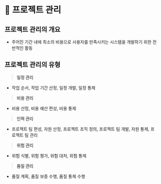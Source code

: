 # 🌟 프로젝트 관리

## 프로젝트 관리의 개요

- 주어진 기간 내에 최소의 비용으로 사용자를 만족시키는 시스템을 개발하기 위한 전반적인 활동

## 프로젝트 관리의 유형

> **일정 관리**

- 작업 순서, 작업 기간 산정, 일정 개발, 일정 통제

> **비용 관리**

- 비용 산정, 비용 예산 편성, 비용 통제

> **인력 관리**

- 프로젝트 팀 편성, 자원 산정, 프로젝트 조직 정의, 프로젝트 팀 개발, 자원 통제, 프로젝트 팀 관리

> **위험 관리**

- 위험 식별, 위험 평가, 위험 대처, 위험 통제

> **품질 관리**

- 품질 계획, 품질 보증 수행, 품질 통제 수행
